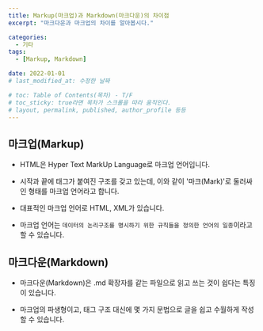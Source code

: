 ```yaml
---
title: Markup(마크업)과 Markdown(마크다운)의 차이점
excerpt: "마크다운과 마크업의 차이를 알아봅시다."

categories: 
  - 기타
tags: 
  - [Markup, Markdown]

date: 2022-01-01
# last_modified_at: 수정한 날짜

# toc: Table of Contents(목차) - T/F
# toc_sticky: true라면 목차가 스크롤을 따라 움직인다.
# layout, permalink, published, author_profile 등등
---
```

## 마크업(Markup)
- HTML은 Hyper Text MarkUp Language로 마크업 언어입니다. 

- 시작과 끝에 태그가 붙여진 구조를 갖고 있는데, 이와 같이 '마크(Mark)'로 둘러싸인 형태를 마크업 언어라고 합니다. 

- 대표적인 마크업 언어로 HTML, XML가 있습니다.

- 마크업 언어는 `데이터의 논리구조를 명시하기 위한 규칙들을 정의한 언어의 일종`이라고 할 수 있습니다.


## 마크다운(Markdown)
- 마크다운(Markdown)은 .md 확장자를 같는 파일으로 읽고 쓰는 것이 쉽다는 특징이 있습니다.

- 마크업의 파생형이고, 태그 구조 대신에 몇 가지 문법으로 글을 쉽고 수월하게 작성할 수 있습니다.
